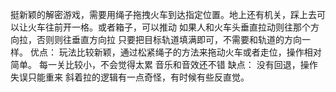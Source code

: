 挺新颖的解密游戏，需要用绳子拖拽火车到达指定位置。地上还有机关，踩上去可以让火车往前开一格。或者箱子，可以推动
如果人和火车头垂直拉动则往那个方向拉，否则则往垂直方向拉
只要把目标轨道填满即可，不需要和轨道的方向一样。
优点：
玩法比较新颖，通过松紧绳子的方法来拖动火车或者走位，操作相对简单。
每一关比较小，不会觉得太累
音乐和音效还不错
缺点：
没有回退，操作失误只能重来
斜着拉的逻辑有一点奇怪，有时候有些反直觉。
